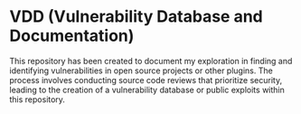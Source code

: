 # VDD (Vulnerability Database and Documentation)


This repository has been created to document my exploration in finding and identifying vulnerabilities in open source projects or other plugins. The process involves conducting source code reviews that prioritize security, leading to the creation of a vulnerability database or public exploits within this repository.
